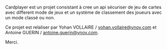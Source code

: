 Cardplayer est un projet consistant à cree un api sécuriser de jeu de cartes avec different mode de jeux et un système de classement des joueurs avec un mode classé ou non.

Ce projet est relaliser par Yohan VOLLAIRE / yohan.vollaire@ynov.com et Antoine GUERIN / antoine.guerin@ynov.com.

Merci.
